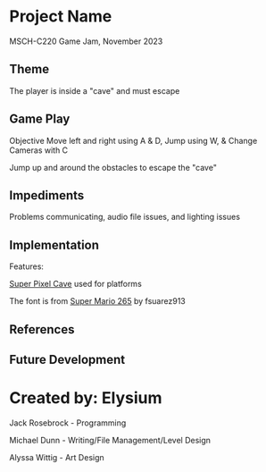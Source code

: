 # Project Name
MSCH-C220 Game Jam, November 2023

## Theme
The player is inside a "cave" and must escape

## Game Play
Objective
Move left and right using A & D,
Jump using W,
& Change Cameras with C

Jump up and around the obstacles to escape the "cave"

## Impediments
Problems communicating, audio file issues, and lighting issues

## Implementation
Features:


[Super Pixel Cave](https://untiedgames.itch.io/super-pixel-cave-tileset) used for platforms

The font is from [Super Mario 265](https://www.dafont.com/super-mario-256.font) by fsuarez913

## References

## Future Development

# Created by: Elysium
Jack Rosebrock - Programming

Michael Dunn - Writing/File Management/Level Design

Alyssa Wittig - Art Design
